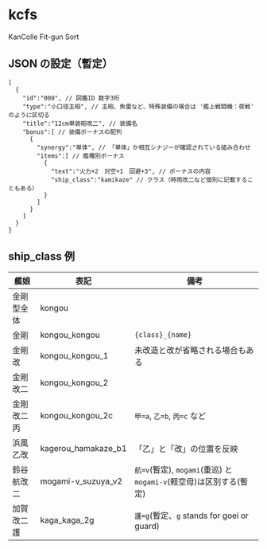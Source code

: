 # kcfs
KanColle Fit-gun Sort

## JSON の設定（暫定）

```
[
  {
    "id":"000", // 図鑑ID 数字3桁
    "type":"小口径主砲", // 主砲、魚雷など、特殊装備の場合は '艦上戦闘機：夜戦' のように区切る
    "title":"12cm単装砲改二", // 装備名
    "bonus":[ // 装備ボーナスの配列
      {
        "synergy":"単体", // 「単体」か相互シナジーが確認されている組み合わせ
        "items":[ // 艦種別ボーナス
          {
            "text":"火力+2　対空+1　回避+3", // ボーナスの内容
            "ship_class":"kamikaze" // クラス（時雨改二など個別に記載することもある）
          }
        ]
      }
    ]
  }
}
```

## ship_class 例

|艦娘|表記|備考|
|---|---|---|
|金剛型全体|kongou||
|金剛|kongou_kongou|`{class}_{name}`|
|金剛改|kongou_kongou_1|未改造と改が省略される場合もある|
|金剛改二|kongou_kongou_2||
|金剛改二丙|kongou_kongou_2c|`甲=a`, `乙=b`, `丙=c` など|
|浜風乙改|kagerou_hamakaze_b1|「乙」と「改」の位置を反映|
|鈴谷航改二|mogami-v_suzuya_v2|`航=v`(暫定), `mogami`(重巡) と `mogami-v`(軽空母)は区別する(暫定)|
|加賀改二護|kaga_kaga_2g|`護=g`(暫定、`g` stands for goei or guard)|
